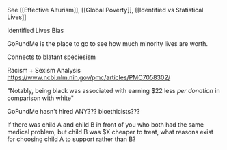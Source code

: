 See [[Effective Alturism]], [[Global Poverty]], [[Identified vs Statistical Lives]]

Identified Lives Bias

GoFundMe is the place to go to see how much minority lives are worth.

Connects to blatant speciesism

Racism + Sexism Analysis
https://www.ncbi.nlm.nih.gov/pmc/articles/PMC7058302/

"Notably, being black was associated with earning $22 less _per donation_ in comparison with white"

GoFundMe hasn't hired ANY??? bioethicists???

If there was child A and child B in front of you who both had the same medical problem, but child B was $X cheaper to treat, what reasons exist for choosing child A to support rather than B?